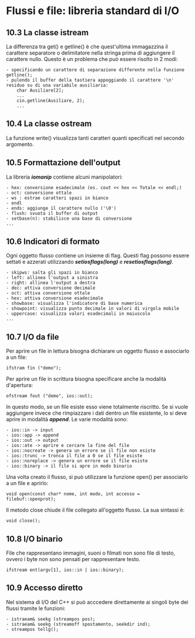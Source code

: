 # Flussi e file: libreria standard di I/O
## 10.3 La classe istream
La differenza tra get() e getline() è che quest'ultima immagazzina il carattere separatore o delimitatore nella stringa prima di aggiungere il carattere nullo. Questo è un problema che può essere risolto in 2 modi:

    - specificando un carattere di separazione differente nella funzione getline();
    - pulendo il buffer della tastiera appoggiando il carattere '\n' residuo su di una variabile ausiliaria:
        char Ausiliare[2];
        ...
        cin.getline(Ausiliare, 2);
        ...

## 10.4 La classe ostream
La funzione write() visualizza tanti caratteri quanti specificati nel secondo argomento.

## 10.5 Formattazione dell'output
La libreria ***iomanip*** contiene alcuni manipolatori:

    - hex: conversione esadecimale (es. cout << hex << Totale << endl;)
    - oct: conversione ottale
    - ws : estrae caratteri spazi in bianco
    - endl
    - ends: aggiunge il carattere nullo ('\0')
    - flush: svuota il buffer di output
    - setbase(n): stabilisce una base di conversione
    ...

## 10.6 Indicatori di formato
Ogni oggetto flusso contiene un insieme di flag. Questi flag possono essere settati e azzerati utilizzando ***setiosflags(long)*** e ***resetiosflags(long)***.

    - skipws: salta gli spazi in bianco
    - left: allinea l'output a sinistra
    - right: allinea l'output a destra
    - dec: attiva conversione decimale
    - oct: attiva conversione ottale
    - hex: attiva conversione esadecimale
    - showbase: visualizza l'indicatore di base numerica
    - showpoint: visualizza punto decimale in valori di virgola mobile
    - uppercase: visualizza valori esadecimali in maiuscolo
    ...

## 10.7 I/O da file
Per aprire un file in lettura bisogna dichiarare un oggetto flusso e associarlo a un file:
    
    ifstram fin ("demo");

Per aprire un file in scrittura bisogna specificare anche la modalità d'apertura:

    ofstream fout ("demo", ios::out);

In questo modo, se un file esiste esso viene totalmente riscritto. Se si vuole aggiungere invece che rimpiazzare i dati dentro un file esistente, lo si deve aprire in modalità ***append***. Le varie modalità sono:

    - ios::in -> input
    - ios::app -> append
    - ios::out -> output
    - ios::ate -> aprire e cercare la fine del file
    - ios::nocreate -> genera un errore se il file non esiste
    - ios::trunc -> tronca il file a 0 se il file esiste
    - ios::noreplace -> genera un errore se il file esiste
    - ios::binary -> il file si apre in modo binario

Una volta creato il flusso, si può utilizzare la funzione open() per associarlo a un file e aprirlo:

    void open(const char* nome, int modo, int accesso = filebuf::openprot);

Il metodo close chiude il file collegato all'oggetto flusso. La sua sintassi è:

    void close();

## 10.8 I/O binario
File che rappresentano immagini, suoni o filmati non sono file di testo, ovvero i byte non sono pensati per rappresentare testo.

    ifstream ent(argv[1], ios::in | ios::binary);

## 10.9 Accesso diretto
Nel sistema di I/O del C++ si può acccedere direttamente ai singoli byte dei flussi tramite le funzioni:

    - istraeam& seekg (streampos pos);
    - istraeam& seekg (streamoff spostamento, seekdir ind);
    - streampos tellg();